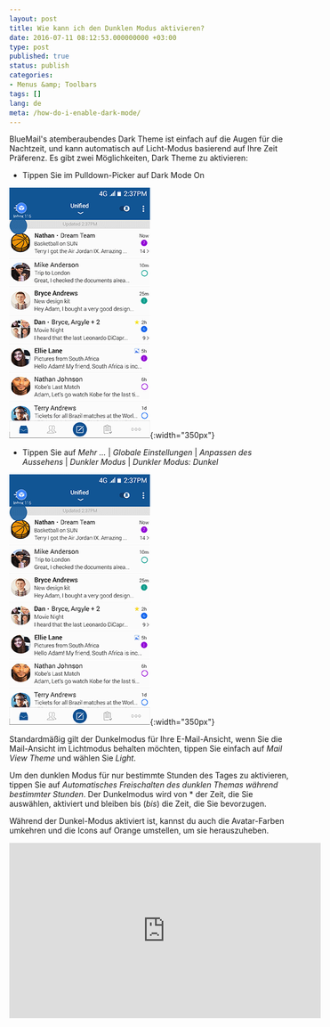 ```yaml
---
layout: post
title: Wie kann ich den Dunklen Modus aktivieren?
date: 2016-07-11 08:12:53.000000000 +03:00
type: post
published: true
status: publish
categories:
- Menus &amp; Toolbars
tags: []
lang: de
meta: /how-do-i-enable-dark-mode/
---
```


BlueMail's atemberaubendes Dark Theme ist einfach auf die Augen für die Nachtzeit, und kann automatisch auf Licht-Modus basierend auf Ihre Zeit Präferenz.
Es gibt zwei Möglichkeiten, Dark Theme zu aktivieren:

* Tippen Sie im Pulldown-Picker auf Dark Mode On

![DarkTheme](/assets/BlueMail_Tip_DarkTheme_v1.gif){:width="350px"}

* Tippen Sie auf *Mehr ...* \| *Globale Einstellungen* \| *Anpassen des Aussehens* \| *Dunkler Modus* \| *Dunkler Modus: Dunkel*

![Dark Theme 2](/assets/BlueMail_Tip_DarkTheme_v2.gif){:width="350px"}

Standardmäßig gilt der Dunkelmodus für Ihre E-Mail-Ansicht, wenn Sie die Mail-Ansicht im Lichtmodus behalten möchten, tippen Sie einfach auf *Mail View Theme* und wählen Sie *Light*.

Um den dunklen Modus für nur bestimmte Stunden des Tages zu aktivieren, tippen Sie auf *Automatisches Freischalten des dunklen Themas während bestimmter Stunden*. Der Dunkelmodus wird von * der Zeit, die Sie auswählen, aktiviert und bleiben bis (*bis*) die Zeit, die Sie bevorzugen.

Während der Dunkel-Modus aktiviert ist, kannst du auch die Avatar-Farben umkehren und die Icons auf Orange umstellen, um sie herauszuheben.

<iframe src="https://www.youtube.com/embed/O8Qzw8ulh_o?list=PLXcA1xyD8E7dB0XsKApln4AqCumFbmOJK&amp;loop=1" width="560" height="315" frameborder="0" allowfullscreen="allowfullscreen"></iframe>
